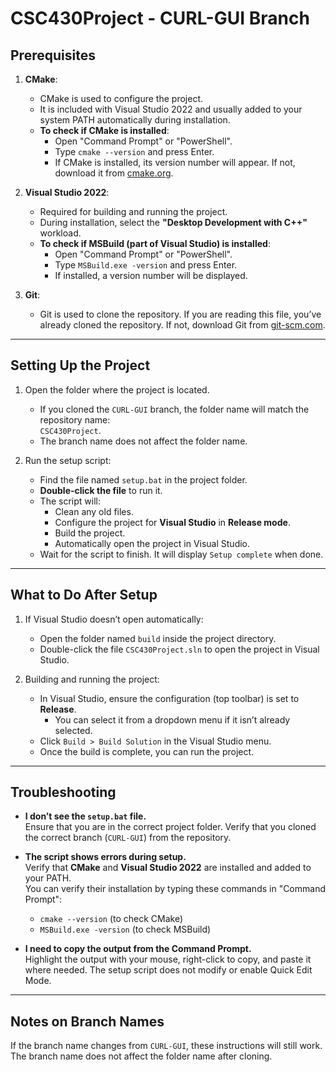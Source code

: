 # CSC430Project - CURL-GUI Branch

## Prerequisites

1. **CMake**:  
   - CMake is used to configure the project.  
   - It is included with Visual Studio 2022 and usually added to your system PATH automatically during installation.  
   - **To check if CMake is installed**:  
     - Open "Command Prompt" or "PowerShell".  
     - Type `cmake --version` and press Enter.  
     - If CMake is installed, its version number will appear. If not, download it from [cmake.org](https://cmake.org/).

2. **Visual Studio 2022**:  
   - Required for building and running the project.  
   - During installation, select the **"Desktop Development with C++"** workload.  
   - **To check if MSBuild (part of Visual Studio) is installed**:  
     - Open "Command Prompt" or "PowerShell".  
     - Type `MSBuild.exe -version` and press Enter.  
     - If installed, a version number will be displayed.

3. **Git**:  
   - Git is used to clone the repository. If you are reading this file, you’ve already cloned the repository. If not, download Git from [git-scm.com](https://git-scm.com/).

---

## Setting Up the Project

1. Open the folder where the project is located.  
   - If you cloned the `CURL-GUI` branch, the folder name will match the repository name:  
     `CSC430Project`.  
   - The branch name does not affect the folder name.

2. Run the setup script:  
   - Find the file named `setup.bat` in the project folder.  
   - **Double-click the file** to run it.  
   - The script will:
     - Clean any old files.
     - Configure the project for **Visual Studio** in **Release mode**.
     - Build the project.
     - Automatically open the project in Visual Studio.  
   - Wait for the script to finish. It will display `Setup complete` when done.

---

## What to Do After Setup

1. If Visual Studio doesn’t open automatically:  
   - Open the folder named `build` inside the project directory.  
   - Double-click the file `CSC430Project.sln` to open the project in Visual Studio.

2. Building and running the project:  
   - In Visual Studio, ensure the configuration (top toolbar) is set to **Release**.  
     - You can select it from a dropdown menu if it isn’t already selected.  
   - Click `Build > Build Solution` in the Visual Studio menu.  
   - Once the build is complete, you can run the project.

---

## Troubleshooting

- **I don’t see the `setup.bat` file.**  
  Ensure that you are in the correct project folder. Verify that you cloned the correct branch (`CURL-GUI`) from the repository.

- **The script shows errors during setup.**  
  Verify that **CMake** and **Visual Studio 2022** are installed and added to your PATH.  
  You can verify their installation by typing these commands in "Command Prompt":
  - `cmake --version` (to check CMake)
  - `MSBuild.exe -version` (to check MSBuild)

- **I need to copy the output from the Command Prompt.**  
  Highlight the output with your mouse, right-click to copy, and paste it where needed. The setup script does not modify or enable Quick Edit Mode.

---

## Notes on Branch Names

If the branch name changes from `CURL-GUI`, these instructions will still work. The branch name does not affect the folder name after cloning.

